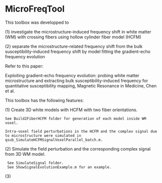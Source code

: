 # MicroFreqTool
This toolbox was developped to 

(1) investigate the microstructure-induced frequency shift in white matter (WM) with crossing fibers using hollow cylinder fiber model (HCFM)

(2) separate the microstructure-related frequency shift from the bulk susceptibility-induced frequency shift by model fitting the gradient-echo frequency evolution 

Refer to this paper:

Exploiting gradient-echo frequency evolution: probing white matter microstructure and extracting bulk susceptibility-induced frequency for quantitative susceptibility mapping, Magnetic Resonance in Medicine, Chen et al.

This toolbox has the following features:

(1) Create 3D white models with HCFM with two fiber orientations.
    
    See Build2FiberHCFM folder for generation of each model inside WM voxel. 
    
    Intra-voxel field perturbations in the HCFM and the complex signal due to microstructure were simulated in qsub_SimulateHCFMSignalVoxelParallel_batch.m.

(2) Simulate the field perturbation and the corresponding complex       signal from 3D WM model.
     
     See SimulateSignal folder.
     See ShowSignalEvolutionExample.m for an example.

(3)
    
